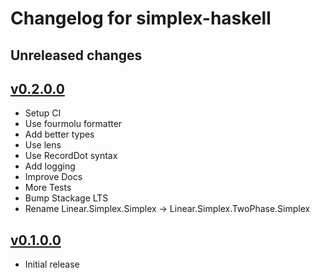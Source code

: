 # Changelog for simplex-haskell

## Unreleased changes

## [v0.2.0.0](https://github.com/rasheedja/LPPaver/tree/v0.2.0.0)

- Setup CI
- Use fourmolu formatter
- Add better types
- Use lens
- Use RecordDot syntax
- Add logging
- Improve Docs
- More Tests
- Bump Stackage LTS
- Rename Linear.Simplex.Simplex -> Linear.Simplex.TwoPhase.Simplex

## [v0.1.0.0](https://github.com/rasheedja/LPPaver/tree/v0.1.0.0)

- Initial release
